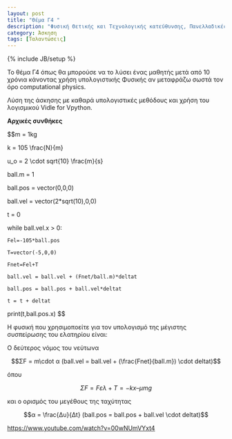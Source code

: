 ```yaml
---
layout: post
title: "Θέμα Γ4 "
description: "Φυσική Θετικής και Τεχνολογικής κατεύθυνσης, Πανελλαδικές εξετάσεις 2013"
category: Άσκηση
tags: [Ταλαντώσεις]
---
```

{% include JB/setup %}


Το θέμα Γ4 όπως θα μπορούσε να το λύσει ένας μαθητής μετά από 10 χρόνια κάνοντας χρήση υπολογιστικής Φυσικής αν μεταφράζω σωστά τον όρο computational physics.

Λύση της άσκησης με καθαρά υπολογιστικές μεθόδους και χρήση του λογισμικού Vidle for Vpython.

**Αρχικές συνθήκες**

$$m = 1kg

k = 105 \frac{N}{m}

u_o = 2 \cdot sqrt{10} \frac{m}{s}

ball.m = 1

ball.pos = vector(0,0,0)

ball.vel = vector(2*sqrt(10),0,0)

t = 0

while ball.vel.x > 0:

	Fel=-105*ball.pos

	T=vector(-5,0,0)

 	Fnet=Fel+T
 	
 	ball.vel = ball.vel + (Fnet/ball.m)*deltat
 
 	ball.pos = ball.pos + ball.vel*deltat
 
 	t = t + deltat

print(t,ball.pos.x) $$

Η φυσική που χρησιμοποείτε για τον υπολογισμό της μέγιστης συσπείρωσης του ελατηρίου είναι:

Ο δεύτερος νόμος του νεύτωνα 

$$ΣF = m\cdot α (ball.vel = ball.vel + (\frac{Fnet}{ball.m}) \cdot deltat)$$

όπου

$$ΣF = Fελ + Τ = -kx – μmg$$

και ο ορισμός του μεγέθους της ταχύτητας 

$$α = \frac{Δυ}{Δt} (ball.pos = ball.pos + ball.vel \cdot deltat)$$


</div>
<p><a href="https://www.youtube.com/watch?v=00wNUmVYxt4">https://www.youtube.com/watch?v=00wNUmVYxt4</a></p>